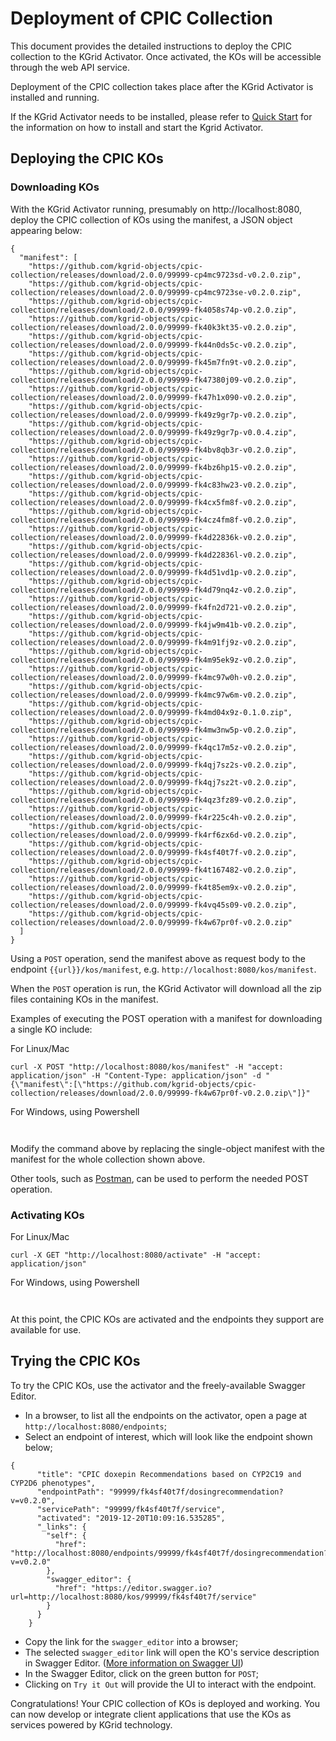 # Deployment of CPIC Collection

This document provides the detailed instructions to deploy the CPIC collection to the KGrid Activator. Once activated, the KOs will be accessible through the web API service.

Deployment of the CPIC collection takes place after the KGrid Activator is installed and running.

If the KGrid Activator needs to be installed, please refer to [Quick Start](https://kgrid.org/guides/quickstart/) for the information on how to install and start the Kgrid Activator.


## Deploying the CPIC KOs

### Downloading KOs

With the KGrid Activator running, presumably on http://localhost:8080, deploy the CPIC collection of KOs using the manifest, a JSON object appearing below:

```
{
  "manifest": [
 	"https://github.com/kgrid-objects/cpic-collection/releases/download/2.0.0/99999-cp4mc9723sd-v0.2.0.zip",
	"https://github.com/kgrid-objects/cpic-collection/releases/download/2.0.0/99999-cp4mc9723se-v0.2.0.zip",
	"https://github.com/kgrid-objects/cpic-collection/releases/download/2.0.0/99999-fk4058s74p-v0.2.0.zip",
	"https://github.com/kgrid-objects/cpic-collection/releases/download/2.0.0/99999-fk40k3kt35-v0.2.0.zip",
	"https://github.com/kgrid-objects/cpic-collection/releases/download/2.0.0/99999-fk44n0ds5c-v0.2.0.zip",
	"https://github.com/kgrid-objects/cpic-collection/releases/download/2.0.0/99999-fk45m7fn9t-v0.2.0.zip",
	"https://github.com/kgrid-objects/cpic-collection/releases/download/2.0.0/99999-fk47380j09-v0.2.0.zip",
	"https://github.com/kgrid-objects/cpic-collection/releases/download/2.0.0/99999-fk47h1x090-v0.2.0.zip",
	"https://github.com/kgrid-objects/cpic-collection/releases/download/2.0.0/99999-fk49z9gr7p-v0.2.0.zip",
	"https://github.com/kgrid-objects/cpic-collection/releases/download/2.0.0/99999-fk49z9gr7p-v0.0.4.zip",
	"https://github.com/kgrid-objects/cpic-collection/releases/download/2.0.0/99999-fk4bv8qb3r-v0.2.0.zip",
	"https://github.com/kgrid-objects/cpic-collection/releases/download/2.0.0/99999-fk4bz6hp15-v0.2.0.zip",
	"https://github.com/kgrid-objects/cpic-collection/releases/download/2.0.0/99999-fk4c83hw23-v0.2.0.zip",
	"https://github.com/kgrid-objects/cpic-collection/releases/download/2.0.0/99999-fk4cx5fm8f-v0.2.0.zip",
	"https://github.com/kgrid-objects/cpic-collection/releases/download/2.0.0/99999-fk4cz4fm8f-v0.2.0.zip",
	"https://github.com/kgrid-objects/cpic-collection/releases/download/2.0.0/99999-fk4d22836k-v0.2.0.zip",
	"https://github.com/kgrid-objects/cpic-collection/releases/download/2.0.0/99999-fk4d22836l-v0.2.0.zip",
	"https://github.com/kgrid-objects/cpic-collection/releases/download/2.0.0/99999-fk4d51vd1p-v0.2.0.zip",
	"https://github.com/kgrid-objects/cpic-collection/releases/download/2.0.0/99999-fk4d79nq4z-v0.2.0.zip",
	"https://github.com/kgrid-objects/cpic-collection/releases/download/2.0.0/99999-fk4fn2d721-v0.2.0.zip",
	"https://github.com/kgrid-objects/cpic-collection/releases/download/2.0.0/99999-fk4jw9m41b-v0.2.0.zip",
	"https://github.com/kgrid-objects/cpic-collection/releases/download/2.0.0/99999-fk4m91fj9z-v0.2.0.zip",
	"https://github.com/kgrid-objects/cpic-collection/releases/download/2.0.0/99999-fk4m95ek9z-v0.2.0.zip",
	"https://github.com/kgrid-objects/cpic-collection/releases/download/2.0.0/99999-fk4mc97w0h-v0.2.0.zip",
	"https://github.com/kgrid-objects/cpic-collection/releases/download/2.0.0/99999-fk4mc97w6m-v0.2.0.zip",
	"https://github.com/kgrid-objects/cpic-collection/releases/download/2.0.0/99999-fk4md04x9z-0.1.0.zip",
	"https://github.com/kgrid-objects/cpic-collection/releases/download/2.0.0/99999-fk4mw3nw5p-v0.2.0.zip",
	"https://github.com/kgrid-objects/cpic-collection/releases/download/2.0.0/99999-fk4qc17m5z-v0.2.0.zip",
	"https://github.com/kgrid-objects/cpic-collection/releases/download/2.0.0/99999-fk4qj7sz2s-v0.2.0.zip",
	"https://github.com/kgrid-objects/cpic-collection/releases/download/2.0.0/99999-fk4qj7sz2t-v0.2.0.zip",
	"https://github.com/kgrid-objects/cpic-collection/releases/download/2.0.0/99999-fk4qz3fz89-v0.2.0.zip",
	"https://github.com/kgrid-objects/cpic-collection/releases/download/2.0.0/99999-fk4r225c4h-v0.2.0.zip",
	"https://github.com/kgrid-objects/cpic-collection/releases/download/2.0.0/99999-fk4rf6zx6d-v0.2.0.zip",
	"https://github.com/kgrid-objects/cpic-collection/releases/download/2.0.0/99999-fk4sf40t7f-v0.2.0.zip",
	"https://github.com/kgrid-objects/cpic-collection/releases/download/2.0.0/99999-fk4t167482-v0.2.0.zip",
	"https://github.com/kgrid-objects/cpic-collection/releases/download/2.0.0/99999-fk4t85em9x-v0.2.0.zip",
	"https://github.com/kgrid-objects/cpic-collection/releases/download/2.0.0/99999-fk4vq45s09-v0.2.0.zip",
	"https://github.com/kgrid-objects/cpic-collection/releases/download/2.0.0/99999-fk4w67pr0f-v0.2.0.zip"
  ]
}

```

Using a `POST` operation, send the manifest above as request body to the endpoint `{{url}}/kos/manifest`, e.g. `http://localhost:8080/kos/manifest`.

When the `POST` operation is run, the KGrid Activator will download all the zip files containing KOs in the manifest.

Examples of executing the POST operation with a manifest for downloading a single KO include:

For Linux/Mac

```
curl -X POST "http://localhost:8080/kos/manifest" -H "accept: application/json" -H "Content-Type: application/json" -d "{\"manifest\":[\"https://github.com/kgrid-objects/cpic-collection/releases/download/2.0.0/99999-fk4w67pr0f-v0.2.0.zip\"]}"
```

For Windows, using Powershell

```


```

Modify the command above by replacing the single-object manifest with the manifest for the whole collection shown above.

Other tools, such as [Postman](https://www.getpostman.com/), can be used to perform the needed POST operation.


### Activating KOs

For Linux/Mac

```
curl -X GET "http://localhost:8080/activate" -H "accept: application/json"
```

For Windows, using Powershell

```


```

At this point, the CPIC KOs are activated and the endpoints they support are available for use.


## Trying the CPIC KOs

To try the CPIC KOs, use the activator and the freely-available Swagger Editor.

- In a browser, to list all the endpoints on the activator, open a page at `http://localhost:8080/endpoints`;
- Select an endpoint of interest, which will look like the endpoint shown below;
```
{
      "title": "CPIC doxepin Recommendations based on CYP2C19 and CYP2D6 phenotypes",
      "endpointPath": "99999/fk4sf40t7f/dosingrecommendation?v=v0.2.0",
      "servicePath": "99999/fk4sf40t7f/service",
      "activated": "2019-12-20T10:09:16.535285",
      "_links": {
        "self": {
          "href": "http://localhost:8080/endpoints/99999/fk4sf40t7f/dosingrecommendation?v=v0.2.0"
        },
        "swagger_editor": {
          "href": "https://editor.swagger.io?url=http://localhost:8080/kos/99999/fk4sf40t7f/service"
        }
      }
    }
```
- Copy the link for the `swagger_editor` into a browser;
- The selected `swagger_editor` link will open the KO's service description in Swagger Editor. ([More information on Swagger UI](https://swagger.io/tools/swagger-ui/))
- In the Swagger Editor, click on the green button for `POST`;
- Clicking on `Try it Out` will provide the UI to interact with the endpoint.

Congratulations! Your CPIC collection of KOs is deployed and working. You can now develop or integrate client applications that use the KOs as services powered by KGrid technology.
